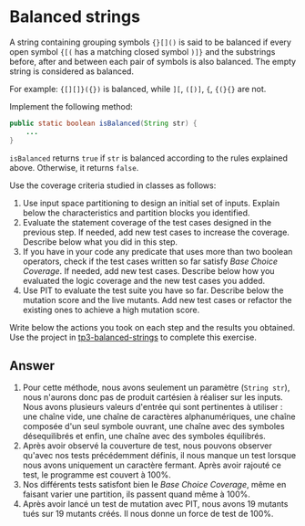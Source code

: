 # Balanced strings

A string containing grouping symbols `{}[]()` is said to be balanced if every open symbol `{[(` has a matching closed symbol `)]}` and the substrings before, after and between each pair of symbols is also balanced. The empty string is considered as balanced.

For example: `{[][]}({})` is balanced, while `][`, `([)]`, `{`, `{(}{}` are not.

Implement the following method:

```java
public static boolean isBalanced(String str) {
    ...
}
```

`isBalanced` returns `true` if `str` is balanced according to the rules explained above. Otherwise, it returns `false`.

Use the coverage criteria studied in classes as follows:

1. Use input space partitioning to design an initial set of inputs. Explain below the characteristics and partition blocks you identified.
2. Evaluate the statement coverage of the test cases designed in the previous step. If needed, add new test cases to increase the coverage. Describe below what you did in this step.
3. If you have in your code any predicate that uses more than two boolean operators, check if the test cases written so far satisfy *Base Choice Coverage*. If needed, add new test cases. Describe below how you evaluated the logic coverage and the new test cases you added.
4. Use PIT to evaluate the test suite you have so far. Describe below the mutation score and the live mutants. Add new test cases or refactor the existing ones to achieve a high mutation score.

Write below the actions you took on each step and the results you obtained.
Use the project in [tp3-balanced-strings](../code/tp3-balanced-strings) to complete this exercise.

## Answer

1. Pour cette méthode, nous avons seulement un paramètre (`String str`), nous n'aurons donc pas de produit cartésien à réaliser sur les inputs. Nous avons plusieurs valeurs d'entrée qui sont pertinentes à utiliser : une chaîne vide, une chaîne de caractères alphanumériques, une chaîne composée d'un seul symbole ouvrant, une chaîne avec des symboles désequilibrés et enfin, une chaîne avec des symboles équilibrés.
2. Après avoir observé la couverture de test, nous pouvons observer qu'avec nos tests précédemment définis, il nous manque un test lorsque nous avons uniquement un caractère fermant. Après avoir rajouté ce test, le programme est couvert à 100%.
3. Nos différents tests satisfont bien le *Base Choice Coverage*, même en faisant varier une partition, ils passent quand même à 100%.  
4. Après avoir lancé un test de mutation avec PIT, nous avons 19 mutants tués sur 19 mutants créés. Il nous donne un force de test de 100%. 
